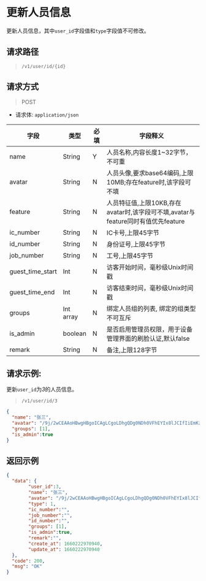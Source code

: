 # 更新人员信息

更新人员信息，其中`user_id`字段值和`type`字段值不可修改。

## 请求路径

> `/v1/user/id/{id}`

## 请求方式

> POST

- 请求体: `application/json`

| 字段             | 类型      | 必填 | 字段释义                                                                         |
| ---------------- | --------- | ---- | -------------------------------------------------------------------------------- |
| name             | String    | Y    | 人员名称,内容长度1~32字节，不可重                                                |
| avatar           | String    | N    | 人员头像,要求base64编码,上限10MB;存在feature时,该字段可不填                      |
| feature          | String    | N    | 人员特征值,上限10KB,存在avatar时,该字段可不填,avatar与feature同时有值优先feature |
| ic_number        | String    | N    | IC卡号,上限45字节                                                                |
| id_number        | String    | N    | 身份证号,上限45字节                                                              |
| job_number       | String    | N    | 工号,上限45字节                                                                  |
| guest_time_start | Int       | N    | 访客开始时间，毫秒级Unix时间戳                                                   |
| guest_time_end   | Int       | N    | 访客结束时间，毫秒级Unix时间戳                                                   |
| groups           | Int array | N    | 绑定人员组的列表, 绑定的组类型不可互斥                                           |
| is_admin         | boolean   | N    | 是否启用管理员权限，用于设备管理界面的刷脸认证,默认false                         |
| remark           | String    | N    | 备注,上限128字节                                                                 |

## 请求示例:

更新`user_id`为*3*的人员信息。

> `/v1/user/id/3`

```json
{
  "name": "张三",
  "avatar": "/9j/2wCEAAoHBwgHBgoICAgLCgoLDhgQDg0NDh0VFhEYIx8lJCIfIiEmKzcvJik0KSEiMEExNDk7Pj4",
  "groups": [1],
  "is_admin":true
}
```

## 返回示例

```json
{
  "data": {
        "user_id":3,
        "name": "张三",
        "avatar": "/9j/2wCEAAoHBwgHBgoICAgLCgoLDhgQDg0NDh0VFhEYIx8lJCIfIiEmKzcvJik0KSEiMEExNDk7Pj4",
        "type": 1,
        "ic_number":"",
        "job_number":"",
        "id_number":"",
        "groups": [1],
        "is_admin":true,
        "remark":"",
        "create_at": 1660222970940,
        "update_at": 1660222970940
  },
  "code": 200,
  "msg": "OK"
}
```